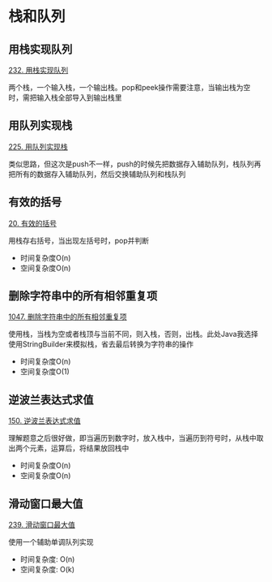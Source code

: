 # 栈和队列

## 用栈实现队列

[232. 用栈实现队列](https://leetcode.cn/problems/implement-queue-using-stacks/)

两个栈，一个输入栈，一个输出栈。pop和peek操作需要注意，当输出栈为空时，需把输入栈全部导入到输出栈里

## 用队列实现栈

[225. 用队列实现栈](https://leetcode.cn/problems/implement-stack-using-queues/)

类似思路，但这次是push不一样，push的时候先把数据存入辅助队列，栈队列再把所有的数据存入辅助队列，然后交换辅助队列和栈队列

## 有效的括号

[20. 有效的括号](https://leetcode.cn/problems/valid-parentheses/)

用栈存右括号，当出现左括号时，pop并判断

- 时间复杂度O(n)
- 空间复杂度O(n)

## 删除字符串中的所有相邻重复项

[1047. 删除字符串中的所有相邻重复项](https://leetcode.cn/problems/remove-all-adjacent-duplicates-in-string/)

使用栈，当栈为空或者栈顶与当前不同，则入栈，否则，出栈。此处Java我选择使用StringBuilder来模拟栈，省去最后转换为字符串的操作

- 时间复杂度O(n)
- 空间复杂度O(1)

## 逆波兰表达式求值

[150. 逆波兰表达式求值](https://leetcode.cn/problems/evaluate-reverse-polish-notation/)

理解题意之后很好做，即当遍历到数字时，放入栈中，当遍历到符号时，从栈中取出两个元素，运算后，将结果放回栈中

- 时间复杂度O(n)
- 空间复杂度O(n)

## 滑动窗口最大值

[239. 滑动窗口最大值](https://leetcode.cn/problems/sliding-window-maximum/)

使用一个辅助单调队列实现

- 时间复杂度: O(n)
- 空间复杂度: O(k)



